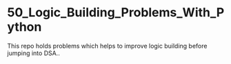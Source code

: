 # 50_Logic_Building_Problems_With_Python
This repo holds problems which helps to improve logic building before jumping into DSA..
